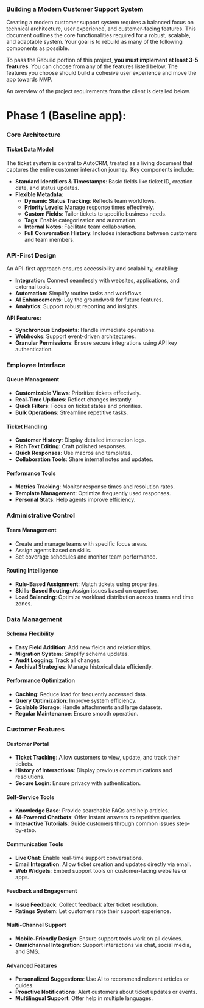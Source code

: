 ### **Building a Modern Customer Support System**

Creating a modern customer support system requires a balanced focus on technical architecture, user experience, and customer-facing features. This document outlines the core functionalities required for a robust, scalable, and adaptable system. Your goal is to rebuild as many of the following components as possible.

To pass the Rebuild portion of this project, **you must implement at least 3-5 features**. You can choose from any of the features listed below. The features you choose should build a cohesive user experience and move the app towards MVP. 

An overview of the project requirements from the client is detailed below.

# Phase 1 (Baseline app):

### **Core Architecture**

#### **Ticket Data Model**

The ticket system is central to AutoCRM, treated as a living document that captures the entire customer interaction journey. Key components include:

- **Standard Identifiers & Timestamps**: Basic fields like ticket ID, creation date, and status updates.
- **Flexible Metadata**:
    - **Dynamic Status Tracking**: Reflects team workflows.
    - **Priority Levels**: Manage response times effectively.
    - **Custom Fields**: Tailor tickets to specific business needs.
    - **Tags**: Enable categorization and automation.
    - **Internal Notes**: Facilitate team collaboration.
    - **Full Conversation History**: Includes interactions between customers and team members.

### **API-First Design**

An API-first approach ensures accessibility and scalability, enabling:

- **Integration**: Connect seamlessly with websites, applications, and external tools.
- **Automation**: Simplify routine tasks and workflows.
- **AI Enhancements**: Lay the groundwork for future features.
- **Analytics**: Support robust reporting and insights.

**API Features:**

- **Synchronous Endpoints**: Handle immediate operations.
- **Webhooks**: Support event-driven architectures.
- **Granular Permissions**: Ensure secure integrations using API key authentication.

### **Employee Interface**

#### **Queue Management**

- **Customizable Views**: Prioritize tickets effectively.
- **Real-Time Updates**: Reflect changes instantly.
- **Quick Filters**: Focus on ticket states and priorities.
- **Bulk Operations**: Streamline repetitive tasks.

#### **Ticket Handling**

- **Customer History**: Display detailed interaction logs.
- **Rich Text Editing**: Craft polished responses.
- **Quick Responses**: Use macros and templates.
- **Collaboration Tools**: Share internal notes and updates.

#### **Performance Tools**

- **Metrics Tracking**: Monitor response times and resolution rates.
- **Template Management**: Optimize frequently used responses.
- **Personal Stats**: Help agents improve efficiency.

### **Administrative Control**

#### **Team Management**

- Create and manage teams with specific focus areas.
- Assign agents based on skills.
- Set coverage schedules and monitor team performance.

#### **Routing Intelligence**

- **Rule-Based Assignment**: Match tickets using properties.
- **Skills-Based Routing**: Assign issues based on expertise.
- **Load Balancing**: Optimize workload distribution across teams and time zones.

### **Data Management**

#### **Schema Flexibility**

- **Easy Field Addition**: Add new fields and relationships.
- **Migration System**: Simplify schema updates.
- **Audit Logging**: Track all changes.
- **Archival Strategies**: Manage historical data efficiently.

#### **Performance Optimization**

- **Caching**: Reduce load for frequently accessed data.
- **Query Optimization**: Improve system efficiency.
- **Scalable Storage**: Handle attachments and large datasets.
- **Regular Maintenance**: Ensure smooth operation.

### **Customer Features**

#### **Customer Portal**

- **Ticket Tracking**: Allow customers to view, update, and track their tickets.
- **History of Interactions**: Display previous communications and resolutions.
- **Secure Login**: Ensure privacy with authentication.

#### **Self-Service Tools**

- **Knowledge Base**: Provide searchable FAQs and help articles.
- **AI-Powered Chatbots**: Offer instant answers to repetitive queries.
- **Interactive Tutorials**: Guide customers through common issues step-by-step.

#### **Communication Tools**

- **Live Chat**: Enable real-time support conversations.
- **Email Integration**: Allow ticket creation and updates directly via email.
- **Web Widgets**: Embed support tools on customer-facing websites or apps.

#### **Feedback and Engagement**

- **Issue Feedback**: Collect feedback after ticket resolution.
- **Ratings System**: Let customers rate their support experience.

#### **Multi-Channel Support**

- **Mobile-Friendly Design**: Ensure support tools work on all devices.
- **Omnichannel Integration**: Support interactions via chat, social media, and SMS.

#### **Advanced Features**

- **Personalized Suggestions**: Use AI to recommend relevant articles or guides.
- **Proactive Notifications**: Alert customers about ticket updates or events.
- **Multilingual Support**: Offer help in multiple languages.

